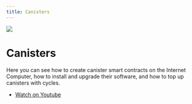 ```yaml
---
title: Canisters
---
```


![](/img/how-it-works/canister-lifecycle.600x300.jpg)

# Canisters

Here you can see how to create canister smart contracts on the Internet Computer, how to install and upgrade their software, and how to top up canisters with cycles.

- [Watch on Youtube](https://www.youtube.com/watch?v=c5nv6vIG3OQ)

